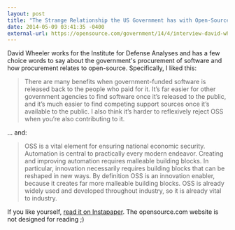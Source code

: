 ```yaml
---
layout: post
title: "The Strange Relationship the US Government has with Open-Source Software"
date: 2014-05-09 03:41:35 -0400
external-url: https://opensource.com/government/14/4/interview-david-wheeler
---
```


David Wheeler works for the Institute for Defense Analyses and has a few
choice words to say about the government's procurement of software and how
procurement relates to open-source. Specifically, I liked this:

> There are many benefits when government-funded software is released back
> to the people who paid for it. It’s far easier for other government
> agencies to find software once it’s released to the public, and it’s much
> easier to find competing support sources once it’s available to the
> public. I also think it’s harder to reflexively reject OSS when you’re
> also contributing to it.

... and:

> OSS is a vital element for ensuring national economic security.
> Automation is central to practically every modern endeavor. Creating and
> improving automation requires malleable building blocks. In particular,
> innovation necessarily requires building blocks that can be reshaped in
> new ways. By definition OSS is an innovation enabler, because it creates
> far more malleable building blocks. OSS is already widely used and
> developed throughout industry, so it is already vital to industry.

If you like yourself, [read it on Instapaper](https://www.instapaper.com/read/475492317).
The opensource.com website is not designed for reading ;)
